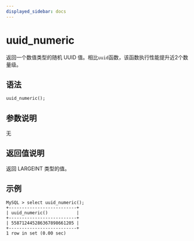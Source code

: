```yaml
---
displayed_sidebar: docs
---
```


# uuid_numeric



返回一个数值类型的随机 UUID 值。相比`uuid`函数，该函数执行性能提升近2个数量级。

## 语法

```Haskell
uuid_numeric();
```

## 参数说明

无

## 返回值说明

返回 LARGEINT 类型的值。

## 示例

```Plain Text
MySQL > select uuid_numeric();
+--------------------------+
| uuid_numeric()           |
+--------------------------+
| 558712445286367898661205 |
+--------------------------+
1 row in set (0.00 sec)
```
